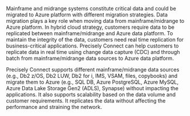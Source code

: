 Mainframe and midrange systems constitute critical data and could be migrated to Azure platform with different migration strategies. Data migration plays a key role when moving data from mainframe/midrange to Azure platform. In hybrid cloud strategy, customers require data to be replicated between mainframe/midrange and Azure data platform. To maintain the integrity of the data, customers need real time replication for business-critical applications. Precisely Connect can help customers to replicate data in real time using change data capture (CDC) and through batch from mainframe/midrange data sources to Azure data platform.

Precisely Connect supports different mainframe/midrange data sources (e.g., Db2 z/OS, Db2 LUW, Db2 for i, IMS, VSAM, files, copybooks) and migrate them to Azure (e.g., SQL DB, Azure PostgreSQL, Azure MySQL, Azure Data Lake Storage Gen2 (ADLS), Synapse) without impacting the applications. It also supports scalability based on the data volume and customer requirements. It replicates the data without affecting the performance and straining the network. 
